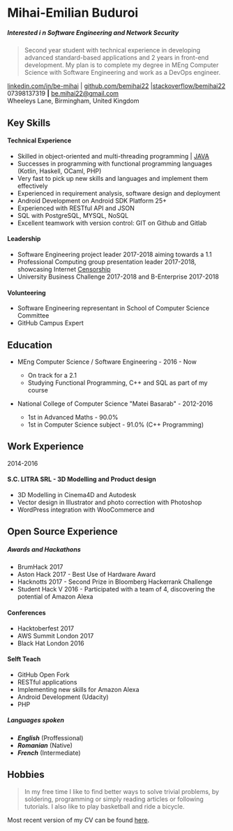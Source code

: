<!--Name & Interest-->
# Mihai-Emilian Buduroi
##### Interested i n Software Engineering and Network Security

<!--Statement-->
> Second year student with technical experience in developing advanced standard-based applications and 2 years in front-end development. My plan is to complete my degree in MEng Computer Science with Software Engineering and work as a DevOps engineer.

<!--Contact Information-->
[linkedin.com/in/be-mihai](https://www.linkedin.com/in/be-mihai/)   | [github.com/bemihai22](https://github.com/bemihai22) |[stackoverflow/bemihai22](https://stackoverflow.com/users/7056603/bemihai22)  
07398137319 __|__ be.mihai22@gmail.com   
Wheeleys Lane, Birmingham, United Kingdom  

<!--Body Start -->

<!--Highlights -->
Key Skills
----------
#### Technical Experience
* Skilled in object-oriented and multi-threading programming | [JAVA](https://github.com/bemihai22/talktostrangersCMD)
* Successes in programming with functional programming languages (Kotlin, Haskell, OCaml, PHP)
* Very fast to pick up new skills and languages and implement them effectively
* Experienced in requirement analysis, software design and deployment
* Android Development on Android SDK Platform 25+
* Experienced with RESTful API and JSON
* SQL with PostgreSQL, MYSQL, NoSQL
* Excellent teamwork with version control: GIT on Github and Gitlab

<!--Leadership-->
#### Leadership
* Software Engineering project leader 2017-2018 aiming towards a 1.1
* Professional Computing group presentation leader 2017-2018, showcasing Internet [Censorship](https://docs.google.com/presentation/d/1G9AnpxJD_0iL3ISDxj3EJGa80AkJNM933q1JZQ2uzjU/edit?usp=sharing)
* University Business Challenge 2017-2018 and B-Enterprise 2017-2018

<!--Volunteering-->
#### Volunteering
* Software Engineering representant in School of Computer Science Committee
* GitHub Campus Expert

<!--School-->
Education
---------  
* MEng Computer Science / Software Engineering - 2016 - Now
  - On track for a 2.1
  - Studying Functional Programming, C++ and SQL as part of my course  


* National College of Computer Science "Matei Basarab" - 2012-2016
  - 1st in Advanced Maths - 90.0%
  - 1st in Computer Science subject - 91.0% (C++ Programming)

<!--Work-->
Work Experience
---------------

2014-2016
#### S.C. LITRA SRL - 3D Modelling and Product design
* 3D Modelling in Cinema4D and Autodesk
* Vector design in Illustrator and photo correction with Photoshop
* WordPress integration with WooCommerce and

<!--OpenS-->
Open Source Experience
----------------------

<!--Le Hacks-->
##### Awards and Hackathons
* BrumHack 2017
* Aston Hack 2017 - Best Use of Hardware Award
* Hacknotts 2017 - Second Prize in Bloomberg Hackerrank Challenge
* Student Hack V 2016 - Participated with a team of 4, discovering the potential of Amazon Alexa

<!--Confs-->
#### Conferences
* Hacktoberfest 2017
* AWS Summit London 2017
* Black Hat London 2016

<!--In the house-->
#### Selft Teach
* GitHub Open Fork
* RESTful applications
* Implementing new skills for Amazon Alexa
* Android Development (Udacity)
* PHP

##### Languages spoken
* _**English**_ (Proffessional)
* _**Romanian**_ (Native)
* _**French**_ (Intermediate)

<!--What I love-->
Hobbies
-------
>In my free time I like to find better ways to solve trivial problems, by soldering, programming or simply reading articles or following tutorials. I also like to play basketball and ride a bicycle.
<!--Body End -->


Most recent version of my CV can be found [here](https://github.com/bemihai22/CV/blob/master/cv.md).
